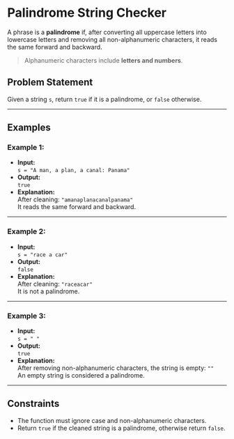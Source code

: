 # Palindrome String Checker

A phrase is a **palindrome** if, after converting all uppercase letters into lowercase letters and removing all non-alphanumeric characters, it reads the same forward and backward.

> Alphanumeric characters include **letters and numbers**.

## Problem Statement

Given a string `s`, return `true` if it is a palindrome, or `false` otherwise.

---

## Examples

### Example 1:

- **Input:**  
  `s = "A man, a plan, a canal: Panama"`
- **Output:**  
  `true`
- **Explanation:**  
  After cleaning: `"amanaplanacanalpanama"`  
  It reads the same forward and backward.

---

### Example 2:

- **Input:**  
  `s = "race a car"`
- **Output:**  
  `false`
- **Explanation:**  
  After cleaning: `"raceacar"`  
  It is not a palindrome.

---

### Example 3:

- **Input:**  
  `s = " "`
- **Output:**  
  `true`
- **Explanation:**  
  After removing non-alphanumeric characters, the string is empty: `""`  
  An empty string is considered a palindrome.

---

## Constraints

- The function must ignore case and non-alphanumeric characters.
- Return `true` if the cleaned string is a palindrome, otherwise return `false`.
